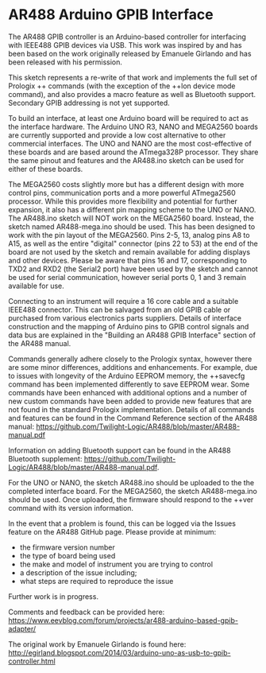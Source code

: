 # AR488 Arduino GPIB Interface


The AR488 GPIB controller is an Arduino-based controller for interfacing with IEEE488 GPIB devices via USB. This work was inspired by and has been based on the work originally released by Emanuele Girlando and has been released with his permission.

This sketch represents a re-write of that work and implements the full set of Prologix ++ commands (with the exception of the ++lon device mode command), and also provides a macro feature as well as Bluetooth support. Secondary GPIB addressing is not yet supported.

To build an interface, at least one Arduino board will be required to act as the interface hardware. The Arduino UNO R3, NANO and MEGA2560 boards are currently supported and provide a low cost alternative to other commercial interfaces. The UNO and NANO are the most cost-effective of these boards and are based around the ATmega328P processor. They share the same pinout and features and the AR488.ino sketch can be used for either of these boards.

The MEGA2560 costs slightly more but has a different design with more control pins, communication ports and a more powerful ATmega2560 processor. While this provides more flexibility and potential for further expansion, it also has a different pin mapping scheme to the UNO or NANO. The AR488.ino sketch will NOT work on the MEGA2560 board. Instead, the sketch named AR488-mega.ino should be used. This has been designed to work with the pin layout of the MEGA2560. Pins 2-5, 13, analog pins A8 to A15, as well as the entire "digital" connector (pins 22 to 53) at the end of the board are not used by the sketch and remain available for adding displays and other devices. Please be aware that pins 16 and 17, corresponding to TXD2 and RXD2 (the Serial2 port) have been used by the sketch and cannot be used for serial communication, however serial ports 0, 1 and 3 remain available for use.

Connecting to an instrument will require a 16 core cable and a suitable IEEE488 connector. This can be salvaged from an old GPIB cable or purchased from various electronics parts suppliers. Details of interface construction and the mapping of Arduino pins to GPIB control signals and data bus are explained in the "Building an AR488 GPIB Interface" section of the AR488 manual.
 
Commands generally adhere closely to the Prologix syntax, however there are some minor differences, additions and enhancements. For example, due to issues with longevity of the Arduino EEPROM memory, the ++savecfg command has been implemented differently to save EEPROM wear. Some commands have been enhanced with additional options and a number of new custom commands have been added to provide new features that are not found in the standard Prologix implementation. Details of all commands and features can be found in the Command Reference section of the AR488 manual:
https://github.com/Twilight-Logic/AR488/blob/master/AR488-manual.pdf

Information on adding Bluetooth support can be found in the AR488 Bluetooth supplement:
https://github.com/Twilight-Logic/AR488/blob/master/AR488-manual.pdf.

For the UNO or NANO, the sketch AR488.ino should be uploaded to the the completed interface board. For the MEGA2560, the sketch AR488-mega.ino should be used. Once uploaded, the firmware should respond to the ++ver command with its version information.

In the event that a problem is found, this can be logged via the Issues feature on the AR488 GitHub page. Please provide at minimum:

- the firmware version number
- the type of board being used
- the make and model of instrument you are trying to control
- a description of the issue including;
- what steps are required to reproduce the issue

Further work is in progress.

Comments and feedback can be provided here:
https://www.eevblog.com/forum/projects/ar488-arduino-based-gpib-adapter/

The original work by Emanuele Girlando is found here:
http://egirland.blogspot.com/2014/03/arduino-uno-as-usb-to-gpib-controller.html

